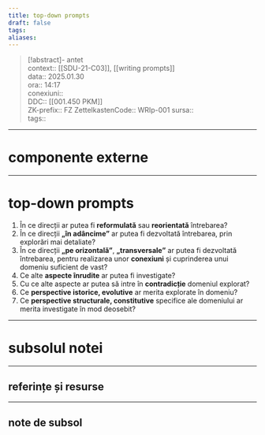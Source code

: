 ```yaml
---
title: top-down prompts
draft: false
tags: 
aliases: 
---
```

> [!abstract]- antet  
> context::  [[SDU-21-C03]], [[writing prompts]]  
> data:: 2025.01.30  
> ora:: 14:17  
> conexiuni::  
> DDC::  [[001.450 PKM]]  
> ZK-prefix::  FZ
> ZettelkastenCode::  WRIp-001
> sursa::  
> tags::  


---
# componente externe


---
# top-down prompts

1. În ce direcții ar putea fi **reformulată** sau **reorientată** întrebarea?
2. În ce direcții **„în adâncime”** ar putea fi dezvoltată întrebarea, prin explorări mai detaliate?
3. În ce direcții **„pe orizontală”**, **„transversale”** ar putea fi dezvoltată întrebarea, pentru realizarea unor **conexiuni** și cuprinderea unui domeniu suficient de vast?
4. Ce alte **aspecte înrudite** ar putea fi investigate?
5. Cu ce alte aspecte ar putea să intre în **contradicție** domeniul explorat?
6. Ce **perspective istorice, evolutive** ar merita explorate în domeniu?
7. Ce **perspective structurale, constitutive** specifice ale domeniului ar merita investigate în mod deosebit?


---
# subsolul notei
---
## referințe și resurse


---
## note de subsol  